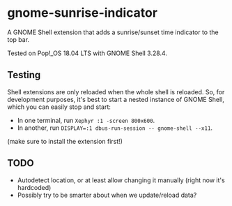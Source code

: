 # gnome-sunrise-indicator
A GNOME Shell extension that adds a sunrise/sunset time indicator to the top bar.

Tested on Pop!_OS 18.04 LTS with GNOME Shell 3.28.4.

## Testing
Shell extensions are only reloaded when the whole shell is reloaded. So, for development purposes, it's best to start a nested instance of GNOME Shell, which you can easily stop and start:
* In one terminal, run `Xephyr :1 -screen 800x600`.
* In another, run `DISPLAY=:1 dbus-run-session -- gnome-shell --x11`.

(make sure to install the extension first!)

## TODO
* Autodetect location, or at least allow changing it manually (right now it's hardcoded)
* Possibly try to be smarter about when we update/reload data?